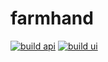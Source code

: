 # farmhand

[![build api](https://github.com/sneakycrow/farmhand/actions/workflows/build-api.yml/badge.svg)](https://github.com/sneakycrow/farmhand/actions/workflows/build-api.yml)
[![build ui](https://github.com/sneakycrow/farmhand/actions/workflows/build-ui.yml/badge.svg)](https://github.com/sneakycrow/farmhand/actions/workflows/build-ui.yml)
